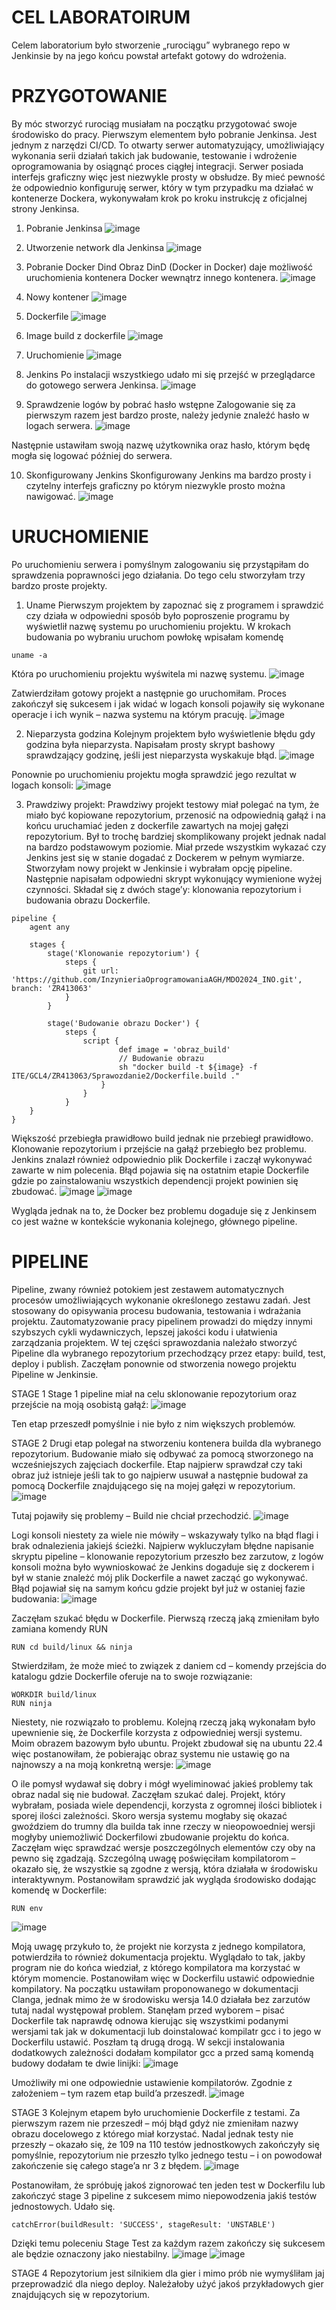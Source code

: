 # CEL LABORATOIRUM

Celem laboratorium było stworzenie „rurociągu” wybranego repo w Jenkinsie by na jego końcu powstał artefakt gotowy do wdrożenia.

# PRZYGOTOWANIE

By móc stworzyć rurociąg musiałam na początku przygotować swoje środowisko do pracy. Pierwszym elementem było pobranie Jenkinsa. Jest jednym z narzędzi CI/CD. To otwarty serwer automatyzujący, umożliwiający wykonania serii działań takich jak budowanie, testowanie i wdrożenie oprogramowania by osiągnąć proces ciągłej integracji. Serwer posiada interfejs graficzny więc jest niezwykle prosty w obsłudze. 
By mieć pewność że odpowiednio konfiguruję serwer, który w tym przypadku ma działać w kontenerze Dockera, wykonywałam krok po kroku instrukcję z oficjalnej strony Jenkinsa.
1.	Pobranie Jenkinsa
 ![image](https://github.com/InzynieriaOprogramowaniaAGH/MDO2024_INO/assets/95193381/777e597d-581c-446d-8707-71d3db4b2389)

2.	Utworzenie network dla Jenkinsa
 ![image](https://github.com/InzynieriaOprogramowaniaAGH/MDO2024_INO/assets/95193381/5ff978cd-fa6b-427b-9157-13a355e4b927)

3.	Pobranie Docker Dind
Obraz DinD (Docker in Docker) daje możliwość uruchomienia kontenera Docker wewnątrz innego kontenera.
 ![image](https://github.com/InzynieriaOprogramowaniaAGH/MDO2024_INO/assets/95193381/56f7f7f2-b58e-453d-8da5-723766dee3c9)


4.	Nowy kontener
 ![image](https://github.com/InzynieriaOprogramowaniaAGH/MDO2024_INO/assets/95193381/5a29a69a-1c17-4822-909a-7e63f4c18560)

5.	Dockerfile
 ![image](https://github.com/InzynieriaOprogramowaniaAGH/MDO2024_INO/assets/95193381/ce6c582d-60a9-4afa-a66a-4a9132dbe68d)

6.	Image build z dockerfile
 ![image](https://github.com/InzynieriaOprogramowaniaAGH/MDO2024_INO/assets/95193381/603f4231-8615-4e8d-970c-9d4fea52105e)

7.	Uruchomienie
 ![image](https://github.com/InzynieriaOprogramowaniaAGH/MDO2024_INO/assets/95193381/9a13a5b6-a7cb-4a94-8dd0-72728e1ddbf4)

8.	Jenkins
Po instalacji wszystkiego udało mi się przejść w przeglądarce do gotowego serwera Jenkinsa. 
 ![image](https://github.com/InzynieriaOprogramowaniaAGH/MDO2024_INO/assets/95193381/1f8deb0a-11ad-4b22-bee9-14ea85413c97)

9.	Sprawdzenie logów by pobrać  hasło wstępne
Zalogowanie się za pierwszym razem jest bardzo proste, należy jedynie znaleźć hasło w logach serwera.
![image](https://github.com/InzynieriaOprogramowaniaAGH/MDO2024_INO/assets/95193381/c743124c-744e-470b-a67c-d4bc104e4db4)

  
Następnie ustawiłam swoją nazwę użytkownika oraz hasło, którym będę mogła się logować później do serwera.

10.	Skonfigurowany Jenkins
Skonfigurowany Jenkins ma bardzo prosty i czytelny interfejs graficzny po którym niezwykle prosto można nawigować.
 ![image](https://github.com/InzynieriaOprogramowaniaAGH/MDO2024_INO/assets/95193381/8ceb1485-0dad-43e6-ac5e-e5ca03055b1e)


# URUCHOMIENIE

Po uruchomieniu serwera i pomyślnym zalogowaniu się przystąpiłam do sprawdzenia poprawności jego działania. Do tego celu stworzyłam trzy bardzo proste projekty.
1.	Uname
Pierwszym projektem by zapoznać się z programem i sprawdzić czy działa w odpowiedni sposób było poproszenie programu by wyświetlił nazwę systemu po uruchomieniu projektu.
W krokach budowania po wybraniu uruchom powłokę wpisałam komendę
```
uname -a
```
Która po uruchomieniu projektu wyświtela mi nazwę systemu.
![image](https://github.com/InzynieriaOprogramowaniaAGH/MDO2024_INO/assets/95193381/903f18ca-9a3c-451e-b78e-cecefcae9c45)

 
Zatwierdziłam gotowy projekt a następnie go uruchomiłam. Proces zakończył się sukcesem i jak widać w logach konsoli pojawiły się wykonane operacje i ich wynik – nazwa systemu na którym pracuję.
![image](https://github.com/InzynieriaOprogramowaniaAGH/MDO2024_INO/assets/95193381/511ab1d0-6145-4ef2-96ff-000938d5aea3)

 
2.	Nieparzysta godzina
Kolejnym projektem było wyświetlenie błędu gdy godzina była nieparzysta. Napisałam prosty skrypt bashowy sprawdzający godzinę, jeśli jest nieparzysta wyskakuje błąd.
![image](https://github.com/InzynieriaOprogramowaniaAGH/MDO2024_INO/assets/95193381/1445307d-cdec-4cb2-85a7-56ce80629fd3)

 
Ponownie po uruchomieniu projektu mogła sprawdzić jego rezultat w logach konsoli:
![image](https://github.com/InzynieriaOprogramowaniaAGH/MDO2024_INO/assets/95193381/6d2827f9-d706-4b0f-9fc6-97df1d448463)

 
3.	Prawdziwy projekt:
Prawdziwy projekt testowy miał polegać na tym, że miało być kopiowane repozytorium, przenosić na odpowiednią gałąź i na końcu uruchamiać jeden z dockerfile zawartych na mojej gałęzi repozytorium. Był to trochę bardziej skomplikowany projekt jednak nadal na bardzo podstawowym poziomie. Miał przede wszystkim wykazać czy Jenkins jest się w stanie dogadać z Dockerem w pełnym wymiarze.
Stworzyłam nowy projekt w Jenkinsie i wybrałam opcję pipeline. Następnie napisałam odpowiedni skrypt wykonujący wymienione wyżej czynności. Składał się z dwóch stage’y: klonowania repozytorium i budowania obrazu Dockerfile.
```
pipeline {
    agent any

    stages {
        stage('Klonowanie repozytorium') {
            steps {
                git url: 'https://github.com/InzynieriaOprogramowaniaAGH/MDO2024_INO.git', branch: 'ZR413063'
            }
        }

        stage('Budowanie obrazu Docker') {
            steps {
                script {
                        def image = 'obraz_build'
                        // Budowanie obrazu
                        sh "docker build -t ${image} -f ITE/GCL4/ZR413063/Sprawozdanie2/Dockerfile.build ."
                    }
                }
            }
    }
}
```
Większość przebiegła prawidłowo build jednak nie przebiegł prawidłowo. Klonowanie repozytorium i przejście na gałąź przebiegło bez problemu. Jenkins znalazł również odpowiednio plik Dockerfile i zaczął wykonywać zawarte w nim polecenia. Błąd pojawia się na ostatnim etapie Dockerfile gdzie po zainstalowaniu wszystkich dependencji projekt powinien się zbudować.
 ![image](https://github.com/InzynieriaOprogramowaniaAGH/MDO2024_INO/assets/95193381/bb6e5fe7-f172-4b87-ab4d-27ed47cd20f5)
 ![image](https://github.com/InzynieriaOprogramowaniaAGH/MDO2024_INO/assets/95193381/cd66bb3b-9dfb-411a-9ffa-0caac39ee7a0)


 
Wygląda jednak na to, że Docker bez problemu dogaduje się z Jenkinsem co jest ważne w kontekście wykonania kolejnego, głównego pipeline.


# PIPELINE

Pipeline, zwany również potokiem jest zestawem automatycznych procesów umożliwiających wykonanie określonego zestawu zadań. Jest stosowany do opisywania procesu budowania, testowania i wdrażania projektu. Zautomatyzowanie pracy pipelinem prowadzi do między innymi szybszych cykli wydawniczych, lepszej jakości kodu i ułatwienia zarządzania projektem.
W tej części sprawozdania należało stworzyć Pipeline dla wybranego repozytorium przechodzący przez etapy: build, test, deploy i publish.
Zaczęłam ponownie od stworzenia nowego projektu Pipeline w Jenkinsie. 

STAGE 1
Stage 1 pipeline miał na celu sklonowanie repozytorium oraz przejście na moją osobistą gałąź:
 ![image](https://github.com/InzynieriaOprogramowaniaAGH/MDO2024_INO/assets/95193381/473edfba-b81d-4562-a655-bc62f32f3a3d)
 

Ten etap przeszedł pomyślnie i nie było z nim większych problemów.

STAGE 2
Drugi etap polegał na stworzeniu kontenera builda dla wybranego repozytorium. Budowanie miało się odbywać za pomocą stworzonego na wcześniejszych zajęciach dockerfile. Etap najpierw sprawdzał czy taki obraz już istnieje jeśli tak to go najpierw usuwał a następnie budował za pomocą Dockerfile znajdującego się na mojej gałęzi w repozytorium.
![image](https://github.com/InzynieriaOprogramowaniaAGH/MDO2024_INO/assets/95193381/6cec33c8-3cae-4b0e-8b80-22d8025442f1)

 
Tutaj pojawiły się problemy – Build nie chciał przechodzić.
![image](https://github.com/InzynieriaOprogramowaniaAGH/MDO2024_INO/assets/95193381/4e74cc7b-6521-49bd-a42d-a3dbeb9ee5e9)

 
Logi konsoli niestety za wiele nie mówiły – wskazywały tylko na błąd flagi i brak odnalezienia jakiejś ścieżki.
Najpierw wykluczyłam błędne napisanie skryptu pipeline – klonowanie repozytorium przeszło bez zarzutow, z logów konsoli można było wywnioskować że Jenkins dogaduje się z dockerem i był w stanie znależć mój plik Dockerfile a nawet zacząć go wykonywać. 
Błąd pojawiał się na samym końcu gdzie projekt był już w ostaniej fazie budowania:
![image](https://github.com/InzynieriaOprogramowaniaAGH/MDO2024_INO/assets/95193381/12837f3d-8a8b-4db1-95ef-3004418b40e3)

 
Zaczęłam szukać błędu w Dockerfile.
Pierwszą rzeczą jaką zmieniłam było zamiana komendy RUN
```
RUN cd build/linux && ninja
```
Stwierdziłam, że może mieć to związek z daniem cd – komendy przejścia do katalogu gdzie Dockerfile oferuje na to swoje rozwiązanie:
```
WORKDIR build/linux
RUN ninja
```
Niestety, nie rozwiązało to problemu.
Kolejną rzeczą jaką wykonałam było upewnienie się, że Dockerfile korzysta z odpowiedniej wersji systemu. Moim obrazem bazowym było ubuntu. Projekt zbudował się na ubuntu 22.4 więc postanowiłam, że pobierając obraz systemu nie ustawię go na najnowszy a na moją konkretną wersje:
![image](https://github.com/InzynieriaOprogramowaniaAGH/MDO2024_INO/assets/95193381/eb47604c-e89e-48e6-8812-74c5417b731f)

 
O ile pomysł wydawał się dobry i mógł wyeliminować jakieś problemy tak obraz nadal się nie budował.
Zaczęłam szukać dalej. Projekt, który wybrałam, posiada wiele dependencji, korzysta z ogromnej ilości bibliotek i sporej ilości zależności. Skoro wersja systemu mogłaby się okazać gwoździem do trumny dla builda tak inne rzeczy w nieopowoedniej wersji mogłyby uniemożliwić Dockerfilowi zbudowanie projektu do końca. Zaczęłam więc sprawdzać wersje poszczególnych elementów czy oby na pewno się zgadzają. Szczególną uwagę poświęciłam kompilatorom – okazało się, że wszystkie są zgodne z wersją, która działała w środowisku interaktywnym. 
Postanowiłam sprawdzić jak wygląda środowisko dodając komendę w Dockerfile:
```
RUN env
```
![image](https://github.com/InzynieriaOprogramowaniaAGH/MDO2024_INO/assets/95193381/82338b0c-d74d-4171-97c4-6c7bd3f7fa0d)

 
Moją uwagę przykuło to, że projekt nie korzysta z jednego kompilatora, potwierdziła to również dokumentacja projektu.
Wyglądało to tak, jakby program nie do końca wiedział, z którego kompilatora ma korzystać w którym momencie.
Postanowiłam więc w Dockerfilu ustawić odpowiednie kompilatory.
Na początku ustawiłam proponowanego w dokumentacji Clanga, jednak mimo że w środowisku wersja 14.0 działała bez zarzutów tutaj nadal występował problem. Stanęłam przed wyborem – pisać Dockerfile tak naprawdę odnowa kierując się wszystkimi podanymi wersjami tak jak w dokumentacji lub doinstalować kompilatr gcc i to jego w Dockerfilu ustawić. Poszłam tą drugą drogą.
W sekcji instalowania dodatkowych zależności dodałam kompilator gcc a przed samą komendą budowy dodałam te dwie linijki:
![image](https://github.com/InzynieriaOprogramowaniaAGH/MDO2024_INO/assets/95193381/badc70ce-ae2b-4915-8467-b735dd0dcd60)

 
Umożliwiły mi one odpowiednie ustawienie kompilatorów.
Zgodnie z założeniem – tym razem etap build’a przeszedł.
![image](https://github.com/InzynieriaOprogramowaniaAGH/MDO2024_INO/assets/95193381/f078d876-57bb-4a91-92fa-8d0cb4b98eda)

 
STAGE 3
Kolejnym etapem było uruchomienie Dockerfile z testami. Za pierwszym razem nie przeszedł – mój błąd gdyż nie zmieniłam nazwy obrazu docelowego z którego miał korzystać.
Nadal jednak testy nie przeszły – okazało się, że 109 na 110 testów jednostkowych zakończyły się pomyślnie, repozytorium nie przeszło tylko jednego testu – i on powodował zakończenie się całego stage’a nr 3 z błędem.
![image](https://github.com/InzynieriaOprogramowaniaAGH/MDO2024_INO/assets/95193381/50c7f699-c16b-4ae8-8091-2c8b0e162f3d)

 
Postanowiłam, że spróbuję jakoś zignorować ten jeden test w Dockerfilu lub zakończyć stage 3 pipeline z sukcesem mimo niepowodzenia jakiś testów jednostowych.
Udało się. 
```
catchError(buildResult: 'SUCCESS', stageResult: 'UNSTABLE')
```
Dzięki temu poleceniu Stage Test za każdym razem zakończy się sukcesem ale będzie oznaczony jako niestabilny.
![image](https://github.com/InzynieriaOprogramowaniaAGH/MDO2024_INO/assets/95193381/d94a11e0-4fcf-4bf9-87af-6385f2de6942)
![image](https://github.com/InzynieriaOprogramowaniaAGH/MDO2024_INO/assets/95193381/d741f58a-e7d5-432f-9817-2a27548301a2)

STAGE 4
Repozytorium jest silnikiem dla gier i mimo prób nie wymyśliłam jaj przeprowadzić dla niego deploy. Należałoby użyć jakoś przykładowych gier znajdujących się w repozytorium.


 
 

